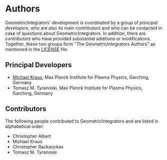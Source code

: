 # Authors

GeometricIntegrators' development is coordinated by a group of *principal developers*, who are also its main contributors and who can be contacted in case of questions about GeometricIntegrators. In addition, there are *contributors* who have provided substantial additions or modifications. Together, these two groups form "The GeometricIntegrators Authors" as mentioned in the [LICENSE](LICENSE) file.

## Principal Developers

* [Michael Kraus](https://www.michael-kraus.org/),
  Max Planck Institute for Plasma Physics, Garching, Germany
* Tomasz M. Tyranoski,
  Max Planck Institute for Plasma Physics, Garching, Germany

## Contributors

The following people contributed to GeometricIntegrators and are listed in alphabetical order:

* Christopher Albert
* Michael Kraus
* Christopher Rackauckas
* Tomasz M. Tyranoski
